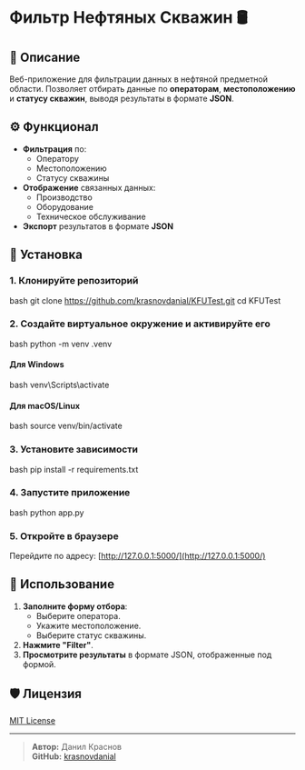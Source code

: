 # Фильтр Нефтяных Скважин 🛢️

## 📄 Описание

Веб-приложение для фильтрации данных в нефтяной предметной области. Позволяет отбирать данные по **операторам**, **местоположению** и **статусу скважин**, выводя результаты в формате **JSON**.

## ⚙️ Функционал

- **Фильтрация** по:
  - Оператору
  - Местоположению
  - Статусу скважины
- **Отображение** связанных данных:
  - Производство
  - Оборудование
  - Техническое обслуживание
- **Экспорт** результатов в формате **JSON**

## 🚀 Установка

### 1. Клонируйте репозиторий

bash
git clone https://github.com/krasnovdanial/KFUTest.git
cd KFUTest

### 2. Создайте виртуальное окружение и активируйте его

bash
python -m venv .venv

#### Для Windows

bash
venv\Scripts\activate

#### Для macOS/Linux

bash
source venv/bin/activate

### 3. Установите зависимости

bash
pip install -r requirements.txt

### 4. Запустите приложение

bash
python app.py

### 5. Откройте в браузере

Перейдите по адресу: [http://127.0.0.1:5000/](http://127.0.0.1:5000/)

## 📝 Использование

1. **Заполните форму отбора**:
   - Выберите оператора.
   - Укажите местоположение.
   - Выберите статус скважины.
2. **Нажмите "Filter"**.
3. **Просмотрите результаты** в формате JSON, отображенные под формой.

## 🛡️ Лицензия

[MIT License](LICENSE)

---

> **Автор:** Данил Краснов  
> **GitHub:** [krasnovdanial](https://github.com/krasnovdanial)
